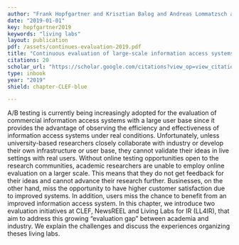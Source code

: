 ```yaml
---
author: "Frank Hopfgartner and Krisztian Balog and Andreas Lommatzsch and Liadh Kelly and Benjamin Kille and Anne Schuth and Martha Larson"
date: "2019-01-01"
key: hopfgartner2019
keywords: "living labs"
layout: publication
pdf: /assets/continues-evaluation-2019.pdf
title: "Continuous evaluation of large-scale information access systems: a case for living labs"
citations: 20
scholar_url: "https://scholar.google.com/citations?view_op=view_citation&hl=en&user=Y3ahb_wAAAAJ&pagesize=100&citation_for_view=Y3ahb_wAAAAJ:rmuvC79q63oC"
type: inbook
year: "2019"
shield: chapter-CLEF-blue

---
```


A/B testing is currently being increasingly adopted for the evaluation of commercial information access systems with a
large user base since it provides the advantage of observing the efficiency and effectiveness of information access
systems under real conditions. Unfortunately, unless university-based researchers closely collaborate with industry or
develop their own infrastructure or user base, they cannot validate their ideas in live settings with real users.
Without online testing opportunities open to the research communities, academic researchers are unable to employ online
evaluation on a larger scale. This means that they do not get feedback for their ideas and cannot advance their research
further. Businesses, on the other hand, miss the opportunity to have higher customer satisfaction due to improved
systems. In addition, users miss the chance to benefit from an improved information access system. In this chapter, we
introduce two evaluation initiatives at CLEF, NewsREEL and Living Labs for IR (LL4IR), that aim to address this growing
“evaluation gap” between academia and industry. We explain the challenges and discuss the experiences organizing theses
living labs.
